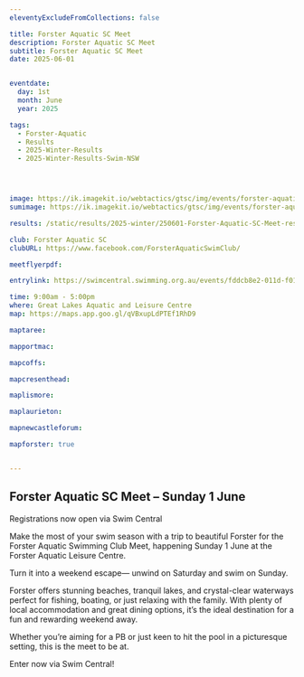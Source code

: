 ```yaml
---
eleventyExcludeFromCollections: false

title: Forster Aquatic SC Meet
description: Forster Aquatic SC Meet
subtitle: Forster Aquatic SC Meet
date: 2025-06-01


eventdate:
  day: 1st
  month: June
  year: 2025

tags:
  - Forster-Aquatic
  - Results
  - 2025-Winter-Results
  - 2025-Winter-Results-Swim-NSW




image: https://ik.imagekit.io/webtactics/gtsc/img/events/forster-aquatic-600x400-sq.jpg
sumimage: https://ik.imagekit.io/webtactics/gtsc/img/events/forster-aquatic-400x600-sq.jpg

results: /static/results/2025-winter/250601-Forster-Aquatic-SC-Meet-results.pdf

club: Forster Aquatic SC
clubURL: https://www.facebook.com/ForsterAquaticSwimClub/

meetflyerpdf: 

entrylink: https://swimcentral.swimming.org.au/events/fddcb8e2-011d-f011-998a-000d3ad241ab/nominations

time: 9:00am - 5:00pm
where: Great Lakes Aquatic and Leisure Centre
map: https://maps.app.goo.gl/qVBxupLdPTEf1RhD9

maptaree: 

mapportmac:

mapcoffs:

mapcresenthead:

maplismore: 

maplaurieton: 

mapnewcastleforum: 

mapforster: true


---
```


<h2>Forster Aquatic SC Meet – Sunday 1 June</h2>

Registrations now open via Swim Central

Make the most of your swim season with a trip to beautiful Forster for the Forster Aquatic Swimming Club Meet, happening Sunday 1 June at the Forster Aquatic Leisure Centre.

Turn it into a weekend escape— unwind on Saturday and swim on Sunday. 

Forster offers stunning beaches, tranquil lakes, and crystal-clear waterways perfect for fishing, boating, or just relaxing with the family. With plenty of local accommodation and great dining options, it’s the ideal destination for a fun and rewarding weekend away.

Whether you’re aiming for a PB or just keen to hit the pool in a picturesque setting, this is the meet to be at.

Enter now via Swim Central!